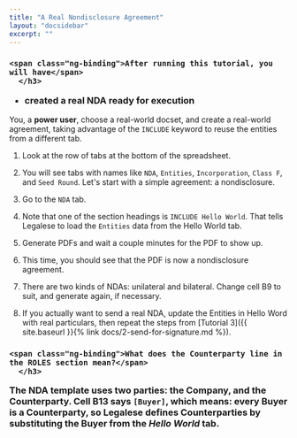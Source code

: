 ```yaml
---
title: "A Real Nondisclosure Agreement"
layout: "docsidebar"
excerpt: ""
---
```

<div class="block-callout block-show-callout  type-success block-show-callout  type-success ng-valid" type="section.type" ng-model="section.data">
  <h3>
      <i class="fa fa-info-circle " title="Info"></i>
          <i class="fa fa-exclamation-circle " title="Warning"></i>
	      <i class="fa fa-exclamation-triangle " title="Danger"></i>
	          <i class="fa fa-check-square on" title="Success"></i>

    <span class="ng-binding">After running this tutorial, you will have</span>
      </h3>

  <div marked="data.body" class="ng-isolate-scope"><ul>
  <li>created a real NDA ready for execution</li>
  </ul>
  </div>
  </div>
  
You, a **power user**, choose a real-world docset, and create a real-world agreement, taking advantage of the `INCLUDE` keyword to reuse the entities from a different tab.

1. Look at the row of tabs at the bottom of the spreadsheet.

2. You will see tabs with names like `NDA`, `Entities`, `Incorporation`, `Class F`, and `Seed Round`.
Let's start with a simple agreement: a nondisclosure.

3. Go to the `NDA` tab.

4. Note that one of the section headings is `INCLUDE Hello World`. That tells Legalese to load the `Entities` data from the Hello World tab.

5. Generate PDFs and wait a couple minutes for the PDF to show up.

6. This time, you should see that the PDF is now a nondisclosure agreement.

7. There are two kinds of NDAs: unilateral and bilateral. Change cell B9 to suit, and generate again, if necessary.

8. If you actually want to send a real NDA, update the Entities in Hello Word with real particulars, then repeat the steps from [Tutorial 3]({{ site.baseurl }}{% link docs/2-send-for-signature.md %}).

<div class="block-callout block-show-callout  type-info block-show-callout  type-info ng-valid" type="section.type" ng-model="section.data">
  <h3>
      <i class="fa fa-info-circle on" title="Info"></i>
          <i class="fa fa-exclamation-circle " title="Warning"></i>
	      <i class="fa fa-exclamation-triangle " title="Danger"></i>
	          <i class="fa fa-check-square " title="Success"></i>

    <span class="ng-binding">What does the Counterparty line in the ROLES section mean?</span>
      </h3>

  <div marked="data.body" class="ng-isolate-scope"><p>The NDA template uses two parties: the Company, and the Counterparty. Cell B13 says <code>[Buyer]</code>, which means: every Buyer is a Counterparty, so Legalese defines Counterparties by substituting the Buyer from the <em>Hello World</em> tab.</p>
  </div>
  </div>
